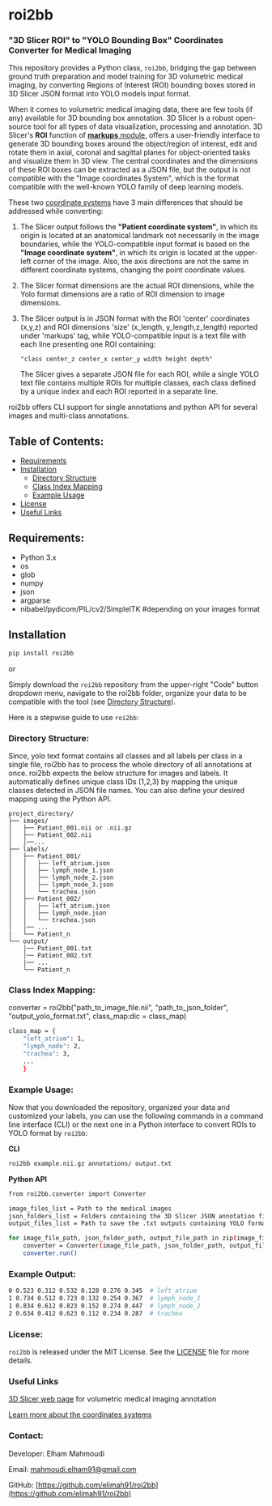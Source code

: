 # roi2bb
### "3D Slicer ROI" to "YOLO Bounding Box" Coordinates Converter for Medical Imaging
This repository provides a Python class, `roi2bb`, bridging the gap between ground truth preparation and model training for 3D volumetric medical imaging, by converting Regions of Interest (ROI) bounding boxes stored in 3D Slicer JSON format into YOLO models input format. 

When it comes to volumetric medical imaging data, there are few tools (if any) available for 3D bounding box annotation. 3D Slicer is a robust open-source tool for all types of data visualization, processing and annotation. 3D Slicer's **ROI** function of [**markups** module](https://slicer.readthedocs.io/en/latest/user_guide/modules/markups.html), offers a user-friendly interface to generate 3D bounding boxes around the object/region of interest, edit and rotate them in axial, coronal and sagittal planes for object-oriented tasks and visualize them in 3D view. The central coordinates and the dimensions of these ROI boxes can be extracted as a JSON file, but the output is not compatible with the "Image coordinates System", which is the format compatible with the well-known YOLO family of deep learning models.  

These two [coordinate systems](https://slicer.readthedocs.io/en/latest/user_guide/coordinate_systems.html) have 3 main differences that should be addressed while converting:

1. The Slicer output follows the **"Patient coordinate system"**, in which its origin is located at an anatomical landmark not necessarily in the image boundaries, while the YOLO-compatible input format is based on the **"Image coordinate system"**, in which its origin is located at the upper-left corner of the image. Also, the axis directions are not the same in different coordinate systems, changing the point coordinate values.
    
2. The Slicer format dimensions are the actual ROI dimensions, while the Yolo format dimensions are a ratio of ROI dimension to image dimensions. 

3. The Slicer output is in JSON format with the ROI 'center' coordinates (x,y,z) and ROI dimensions 'size' (x_length, y_length,z_length) reported under 'markups' tag, while YOLO-compatible input is a text file with each line presenting one ROI containing: 

    ```"class center_z center_x center_y width height depth"```

    The Slicer gives a separate JSON file for each ROI, while a single YOLO text file contains multiple ROIs for multiple classes, each class defined by a unique index and each ROI reported in a separate line.
     
roi2bb offers CLI support for single annotations and python API for several images and multi-class annotations. 

## Table of Contents:

- [Requirements](#requirements)
- [Installation](#installation)
    - [Directory Structure](#directory-structure)
    - [Class Index Mapping](#class-index-mapping)
    - [Example Usage](#usage)
- [License](#license)
- [Useful Links](#Useful-Links)

## Requirements:

- Python 3.x
- os
- glob
- numpy
- json
- argparse
- nibabel/pydicom/PIL/cv2/SimpleITK #depending on your images format

## Installation
```bash
pip install roi2bb
```
or

Simply download the `roi2bb` repository from the upper-right "Code" button dropdown menu, navigate to the roi2bb folder, organize your data to be compatible with the tool (see [Directory Structure](#directory-structure)).

Here is a stepwise guide to use `roi2bb`:

### Directory Structure:
Since, yolo text format contains all classes and all labels per class in a single file, roi2bb has to process the whole directory of all annotations at once.
roi2bb expects the below structure for images and labels. It automatically defines unique class IDs (1,2,3) by mapping the unique classes detected in JSON file names. You can also define your desired mapping using the Python API.

```
project_directory/
├── images/
│   ├── Patient_001.nii or .nii.gz
│   ├── Patient_002.nii
│   │──...
├── labels/
│   ├── Patient_001/
│   │   ├── left_atrium.json
│   │   ├── lymph_node_1.json
│   │   ├── lymph_node_2.json
│   │   ├── lymph_node_3.json
│   │   └── trachea.json
│   ├── Patient_002/
│   │   ├── left_atrium.json
│   │   ├── lymph_node.json
│   │   └── trachea.json
│   │── ...
|   └── Patient_n
└── output/
    │── Patient_001.txt
    │── Patient_002.txt
    |── ...
    └── Patient_n
```
### Class Index Mapping:

converter = roi2bb("path_to_image_file.nii", "path_to_json_folder", "output_yolo_format.txt", class_map:dic = class_map)

```bash
class_map = {
    "left_atrium": 1,
    "lymph_node": 2,
    "trachea": 3,
    ...
    }
```
### Example Usage:


Now that you downloaded the repository, organized your data and customized your labels, you can use the following commands in a command line interface (CLI) or the next one in a Python interface to convert ROIs to YOLO format by `roi2bb`:

**CLI**
```bash
roi2bb example.nii.gz annotations/ output.txt
```
**Python API**
```bash
from roi2bb.converter import Converter

image_files_list = Path to the medical images
json_folders_list = Folders containing the 3D Slicer JSON annotation files corresponding to ptient_n
output_files_list = Path to save the .txt outputs containing YOLO format annotations

for image_file_path, json_folder_path, output_file_path in zip(image_files_list, json_folders_list, output_files_list)
    converter = Converter(image_file_path, json_folder_path, output_file_path)
    converter.run()
```

### Example Output:
```bash
0 0.523 0.312 0.532 0.128 0.276 0.345  # left_atrium
1 0.734 0.512 0.723 0.132 0.254 0.367  # lymph_node_1
1 0.834 0.612 0.823 0.152 0.274 0.447  # lymph_node_2
2 0.634 0.412 0.623 0.112 0.234 0.287  # trachea
```
### License:

```roi2bb``` is released under the MIT License. See the [LICENSE](LICENSE) file for more details.

### Useful Links

[3D Slicer web page](https://www.slicer.org/) for volumetric medical imaging annotation

[Learn more about the coordinates systems](https://slicer.readthedocs.io/en/latest/user_guide/coordinate_systems.html)


### Contact:

Developer: Elham Mahmoudi

Email: mahmoudi.elham91@gmail.com

GitHub: [https://github.com/elimah91/roi2bb](https://github.com/elimah91/roi2bb)

